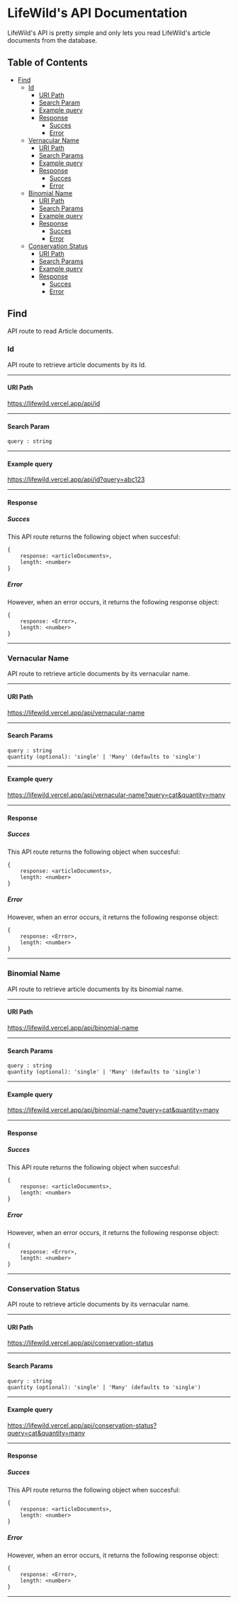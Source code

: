 <h1>LifeWild's API Documentation </h1>

LifeWild's API is pretty simple and only lets you read LifeWild's article documents from the database.

<h2>Table of Contents</h2>

- [Find](#find)
  - [Id](#id)
    - [URI Path](#uri-path)
    - [Search Param](#search-param)
    - [Example query](#example-query)
    - [Response](#response)
      - [Succes](#succes)
      - [Error](#error)
  - [Vernacular Name](#vernacular-name)
    - [URI Path](#uri-path-1)
    - [Search Params](#search-params)
    - [Example query](#example-query-1)
    - [Response](#response-1)
      - [Succes](#succes-1)
      - [Error](#error-1)
  - [Binomial Name](#binomial-name)
    - [URI Path](#uri-path-2)
    - [Search Params](#search-params-1)
    - [Example query](#example-query-2)
    - [Response](#response-2)
      - [Succes](#succes-2)
      - [Error](#error-2)
  - [Conservation Status](#conservation-status)
    - [URI Path](#uri-path-3)
    - [Search Params](#search-params-2)
    - [Example query](#example-query-3)
    - [Response](#response-3)
      - [Succes](#succes-3)
      - [Error](#error-3)

## Find

API route to read Article documents.

### Id

API route to retrieve article documents by its Id.

---

#### URI Path

https://lifewild.vercel.app/api/id

---

#### Search Param

    query : string

---

#### Example query

https://lifewild.vercel.app/api/id?query=abc123

---

#### Response

##### Succes

This API route returns the following object when succesful:

    {
        response: <articleDocuments>,
        length: <number>
    }

##### Error

However, when an error occurs, it returns the following response object:

    {
        response: <Error>,
        length: <number>
    }

---

### Vernacular Name

API route to retrieve article documents by its vernacular name.

---

#### URI Path

https://lifewild.vercel.app/api/vernacular-name

---

#### Search Params

    query : string
    quantity (optional): 'single' | 'Many' (defaults to 'single')

---

#### Example query

https://lifewild.vercel.app/api/vernacular-name?query=cat&quantity=many

---

#### Response

##### Succes

This API route returns the following object when succesful:

    {
        response: <articleDocuments>,
        length: <number>
    }

##### Error

However, when an error occurs, it returns the following response object:

    {
        response: <Error>,
        length: <number>
    }

---

### Binomial Name

API route to retrieve article documents by its binomial name.

---

#### URI Path

https://lifewild.vercel.app/api/binomial-name

---

#### Search Params

    query : string
    quantity (optional): 'single' | 'Many' (defaults to 'single')

---

#### Example query

https://lifewild.vercel.app/api/binomial-name?query=cat&quantity=many

---

#### Response

##### Succes

This API route returns the following object when succesful:

    {
        response: <articleDocuments>,
        length: <number>
    }

##### Error

However, when an error occurs, it returns the following response object:

    {
        response: <Error>,
        length: <number>
    }

---

### Conservation Status

API route to retrieve article documents by its vernacular name.

---

#### URI Path

https://lifewild.vercel.app/api/conservation-status

---

#### Search Params

    query : string
    quantity (optional): 'single' | 'Many' (defaults to 'single')

---

#### Example query

https://lifewild.vercel.app/api/conservation-status?query=cat&quantity=many

---

#### Response

##### Succes

This API route returns the following object when succesful:

    {
        response: <articleDocuments>,
        length: <number>
    }

##### Error

However, when an error occurs, it returns the following response object:

    {
        response: <Error>,
        length: <number>
    }

---